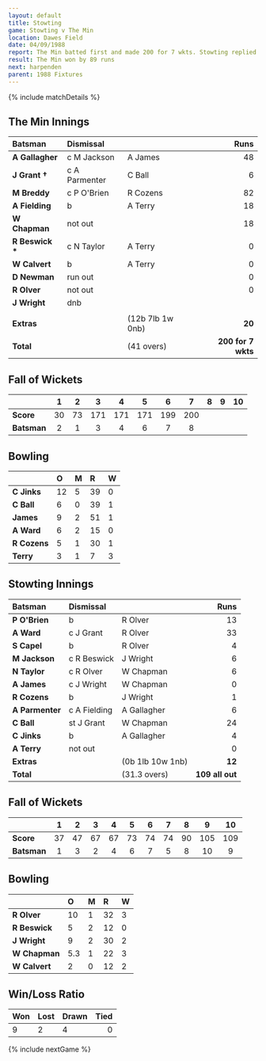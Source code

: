 ```yaml
---
layout: default
title: Stowting
game: Stowting v The Min
location: Dawes Field
date: 04/09/1988
report: The Min batted first and made 200 for 7 wkts. Stowting replied with 109 all out
result: The Min won by 89 runs
next: harpenden
parent: 1988 Fixtures
---
```


{% include matchDetails %}

## The Min Innings

| Batsman | Dismissal |  | Runs |
|:---|:---|---|---:|
| **A Gallagher** | c M Jackson | A James | 48 |
| **J Grant &#8224;** | c A Parmenter | C Ball | 6 |
| **M Breddy** | c P O'Brien | R Cozens | 82 |
| **A Fielding** | b | A Terry | 18 |
| **W Chapman** | not out |  | 18 |
| **R Beswick &#42;** | c N Taylor | A Terry | 0 |
| **W Calvert** | b | A Terry | 0 |
| **D Newman** | run out |  | 0 |
| **R Olver** | not out |  | 0 |
| **J Wright** | dnb |  |  |
|  |  |  |  |
| **Extras** | | (12b 7lb 1w 0nb) | **20** |
| **Total** | | (41 overs) | **200 for 7 wkts** |

## Fall of Wickets

| | 1 | 2 | 3 | 4 | 5 | 6 | 7 | 8 | 9 | 10 |
|---|:---:|:---:|:---:|:---:|:---:|:---:|:---:|:---:|:---:|:---:|
| **Score** | 30 | 73 | 171 | 171 | 171 | 199 | 200 |  |  |  |
| **Batsman** | 2 | 1 | 3 | 4 | 6 | 7 | 8 |  |  |  |

## Bowling

| | O | M | R | W |
|---|:---|:---|:---|:---|
| **C Jinks** | 12 | 5 | 39 | 0 |
| **C Ball** | 6 | 0 | 39 | 1 |
| **James** | 9 | 2 | 51 | 1 |
| **A Ward** | 6 | 2 | 15 | 0 |
| **R Cozens** | 5 | 1 | 30 | 1 |
| **Terry** | 3 | 1 | 7 | 3 |

## Stowting Innings

| Batsman | Dismissal |  | Runs |
|:---|:---|---|---:|
| **P O'Brien** | b | R Olver | 13 |
| **A Ward** | c J Grant | R Olver | 33 |
| **S Capel** | b | R Olver | 4 |
| **M Jackson** | c R Beswick | J Wright | 6 |
| **N Taylor** | c R Olver | W Chapman | 6 |
| **A James** | c J Wright | W Chapman | 0 |
| **R Cozens** | b | J Wright | 1 |
| **A Parmenter** | c A Fielding | A Gallagher | 6 |
| **C Ball** | st J Grant | W Chapman | 24 |
| **C Jinks** | b | A Gallagher | 4 |
| **A Terry** | not out |  | 0 |
| **Extras** | | (0b 1lb 10w 1nb) | **12** |
| **Total** | | (31.3 overs) | **109 all out** |

## Fall of Wickets

| | 1 | 2 | 3 | 4 | 5 | 6 | 7 | 8 | 9 | 10 |
|---|:---:|:---:|:---:|:---:|:---:|:---:|:---:|:---:|:---:|:---:|
| **Score** | 37 | 47 | 67 | 67 | 73 | 74 | 74 | 90 | 105 | 109 |
| **Batsman** | 1 | 3 | 2 | 4 | 6 | 7 | 5 | 8 | 10 | 9 |

## Bowling

| | O | M | R | W |
|---|:---|:---|:---|:---|
| **R Olver** | 10 | 1 | 32 | 3 |
| **R Beswick** | 5 | 2 | 12 | 0 |
| **J Wright** | 9 | 2 | 30 | 2 |
| **W Chapman** | 5.3 | 1 | 22 | 3 |
| **W Calvert** | 2 | 0 | 12 | 2 |

## Win/Loss Ratio

| Won | Lost | Drawn | Tied |
|:---|:---|:---|---:|
| 9 | 2 | 4 | 0 |

{% include nextGame %}